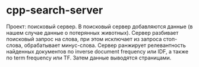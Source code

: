 ﻿# cpp-search-server
 Проект: поисковый сервер.
 В поисковый сервер добавляются данные (в нашем случае данные о потерянных животных).
 Сервер разбивает поисковый запрос на слова, при этом исключает из запроса стоп-слова, обрабатывает минус-слова.
 Сервер ранжирует релевантность найденных документов по inverse document frequency или IDF, а также по term frequency или TF. Затем данные выводятся страницами.
 
